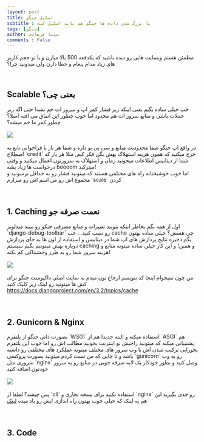 ```yaml
---
layout: post
title: اسکیل جنگو
subtitle : با بزرگ شدن داده ها جنگو هم باید اسکیل کنه
tags: [جنگو]
author: سینا فرهادی
comments : False
---
```


مطمئن هستم وبسایت هایی رو دیده باشید که یکدفعه 500 بالا میارن و یا تو حجم کاربر های
زیاد مدام پیغام و خطا دارن ولی میدونید چرا؟

<br>
<h2> Scalable یعنی چی؟ </h2>
خب خیلی ساده بگیم یعنی اینکه زیر فشار کمر اپ و سرور ات خم نشه! حتی
اگه زیر حملات باشی و منابع سرور ات هم محدود اما خوب چطور این اتفاق می افته اصلا؟ چطور کمر ما خم میشه؟
<br />
<br/>
<img src="https://qph.fs.quoracdn.net/main-qimg-710e59deffabca1c4684273a776bf673.webp" />
<br/>
<br/>
در واقع اپ جنگو شما محدودیت منابع و سی پی یو داره و شما هر بار با فراخوانی تایع به اصطلاح `credit` خرج میکنید
که همون هزینه استهلاک بهش بگن فکر کنم, مثلا هر بار که شما از دیتابیس اطلاعات میخونید زمان و استهلاک به سرورتون اعمال میکنید و 
وقتی درخواست ها زیاد بشه boooom میترکید!
<br />
اما خوب خوشبختانه راه های مختلفی هستند که میتونید فشار رو به حداقل برسونید و مجموع اش رو من اسم اش رو میزارم `scale` کردن
<br>
<br/>
<br/>
<h2>1. Caching نعمت صرفه جو </h2>
اول از همه بگم بخاطر اینکه بتونید تغییرات و منابع مصرفی جنکو رو ببیند میدلویر  `django-debug-toolbar` رو نصب کنید.
.
خب cache چی هسش؟
خیلی ساده بهتون بگم ذخیره نتایج پردازش های اپ شما در دیتابیس و استفاده از اون ها به جای پردازش دوباره بهش میتونیم بگیم سیستم caching و همین! و این کار خیلی ساده میتونه منایع و هزینه سرور شما رو به طرز وحشتناکی کم بکنه!
<br/>
<br/>
<img src="https://spaceaustralia.com/sites/default/files/2021-01/light-speed-light-speed.jpg" />
<br/>
<br />
من چون نمیخوام اینجا کد بنویسم ارجاع تون میدم به سایت اصلی داکیومنت جنگو برای کش ها میتونید رو لینک زیر کلیک کنید
<a href="https://docs.djangoproject.com/en/3.2/topics/cache/">https://docs.djangoproject.com/en/3.2/topics/cache</a>
<br/>
<br/>
<br/>
<h2>2. Gunicorn & Nginx</h2>
بصورت ذاتی جنگو از پلتفرم `WSGI` استفاده میکنه و البته جدیدا هم از `ASGI` هم پشتیبانی میکنه که میتونید راجبش تو اینترنت 
بخونید مطالب اش رو
اما خوب این پلتفرم یجورایی ترکیب شدن اش با وب سرور های مختلف میتونه عملکرد های مختلفی رو داشته باشه
و تا جایی که من تست کردم میتونید بصورت پروکسی `gunicorn` رو به وب سروری مثل `nginx` وصل کنید و بطور خودکار یک لایه صرفه جویی در منابع رو به 
سرور خودتون اضافه کنید
<br />
<br />
<img src="https://community-cdn-digitalocean-com.global.ssl.fastly.net/variants/TdEDc6ignDxubV5afVV3yNvc/035575f2985fe451d86e717d73691e533a1a00545d7230900ed786341dc3c882" />
<br />
<br />
پس چیشد؟ لطفا از `cli` استفاده نکنید برای نسخه تجاری و `nginx` رو جدی بگیرید
این هم یه لینک که خیلی خوب بهتون راه اندازی ایش رو یاد میده
<a href="https://community-cdn-digitalocean-com.global.ssl.fastly.net/variants/TdEDc6ignDxubV5afVV3yNvc/035575f2985fe451d86e717d73691e533a1a00545d7230900ed786341dc3c882">لینک</a>

<br/>
<br/>
<br/>
<h2>3. Code</h2>
